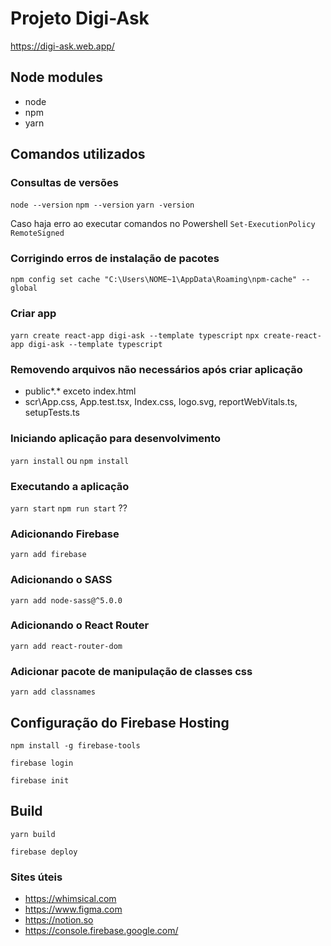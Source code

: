 # Projeto Digi-Ask

https://digi-ask.web.app/

## Node modules
* node 
* npm
* yarn

## Comandos utilizados

### Consultas de versões

`node --version`
`npm --version`
`yarn -version`

Caso haja erro ao executar comandos no Powershell
`Set-ExecutionPolicy RemoteSigned`

### Corrigindo erros de instalação de pacotes
`npm config set cache "C:\Users\NOME~1\AppData\Roaming\npm-cache" --global`

### Criar app
`yarn create react-app digi-ask --template typescript`
`npx create-react-app digi-ask --template typescript`

### Removendo arquivos não necessários após criar aplicação
* public\*.* exceto index.html
* scr\App.css, App.test.tsx, Index.css, logo.svg, reportWebVitals.ts, setupTests.ts

### Iniciando aplicação para desenvolvimento
`yarn install` ou
`npm install`

### Executando a aplicação
`yarn start`
`npm run start` ??

### Adicionando Firebase
`yarn add firebase`

### Adicionando o SASS
`yarn add node-sass@^5.0.0`

### Adicionando o React Router
`yarn add react-router-dom`

### Adicionar pacote de manipulação de classes css
`yarn add classnames`


## Configuração do Firebase Hosting

`npm install -g firebase-tools`

`firebase login`

`firebase init`

## Build
`yarn build`

`firebase deploy`

### Sites úteis
* https://whimsical.com
* https://www.figma.com
* https://notion.so
* https://console.firebase.google.com/
